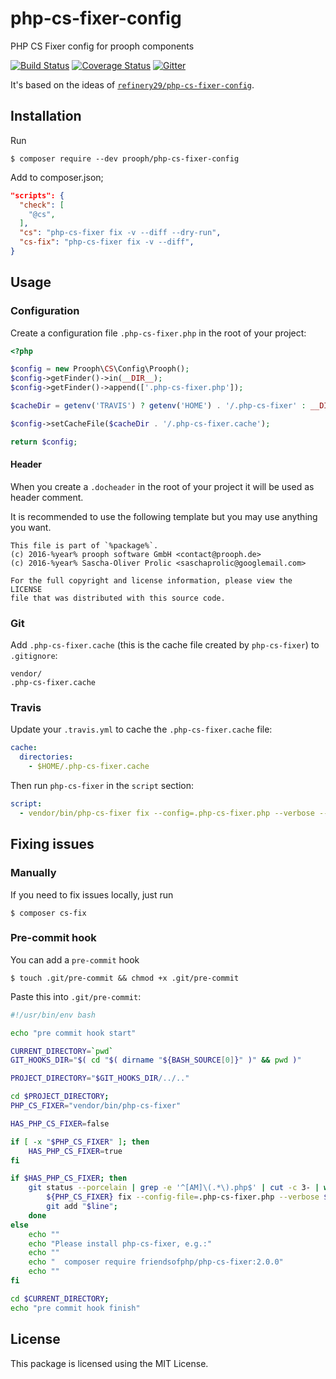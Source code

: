 # php-cs-fixer-config
PHP CS Fixer config for prooph components

[![Build Status](https://travis-ci.org/prooph/php-cs-fixer-config.svg?branch=master)](https://travis-ci.org/prooph/php-cs-fixer-config)
[![Coverage Status](https://coveralls.io/repos/prooph/php-cs-fixer-config/badge.svg?branch=master&service=github)](https://coveralls.io/github/prooph/php-cs-fixer-config?branch=master)
[![Gitter](https://badges.gitter.im/Join%20Chat.svg)](https://gitter.im/prooph/improoph)

It's based on the ideas of [`refinery29/php-cs-fixer-config`](https://github.com/refinery29/php-cs-fixer-config/).

## Installation

Run

```
$ composer require --dev prooph/php-cs-fixer-config
```

Add to composer.json;

```json
"scripts": {
  "check": [
    "@cs",
  ],
  "cs": "php-cs-fixer fix -v --diff --dry-run",
  "cs-fix": "php-cs-fixer fix -v --diff",
}
```
  
## Usage

### Configuration

Create a configuration file `.php-cs-fixer.php` in the root of your project:

```php
<?php

$config = new Prooph\CS\Config\Prooph();
$config->getFinder()->in(__DIR__);
$config->getFinder()->append(['.php-cs-fixer.php']);

$cacheDir = getenv('TRAVIS') ? getenv('HOME') . '/.php-cs-fixer' : __DIR__;

$config->setCacheFile($cacheDir . '/.php-cs-fixer.cache');

return $config;
```

#### Header

When you create a `.docheader` in the root of your project it will be used as header comment.

It is recommended to use the following template but you may use anything you want.

```
This file is part of `%package%`.
(c) 2016-%year% prooph software GmbH <contact@prooph.de>
(c) 2016-%year% Sascha-Oliver Prolic <saschaprolic@googlemail.com>

For the full copyright and license information, please view the LICENSE
file that was distributed with this source code.
```

### Git

Add `.php-cs-fixer.cache` (this is the cache file created by `php-cs-fixer`) to `.gitignore`:

```
vendor/
.php-cs-fixer.cache
```

### Travis

Update your `.travis.yml` to cache the `.php-cs-fixer.cache` file:

```yml
cache:
  directories:
    - $HOME/.php-cs-fixer.cache
```

Then run `php-cs-fixer` in the `script` section:

```yml
script:
  - vendor/bin/php-cs-fixer fix --config=.php-cs-fixer.php --verbose --diff --dry-run
```

## Fixing issues

### Manually

If you need to fix issues locally, just run

```
$ composer cs-fix
```

### Pre-commit hook

You can add a `pre-commit` hook

```
$ touch .git/pre-commit && chmod +x .git/pre-commit
```
 
Paste this into `.git/pre-commit`:

```bash
#!/usr/bin/env bash

echo "pre commit hook start"

CURRENT_DIRECTORY=`pwd`
GIT_HOOKS_DIR="$( cd "$( dirname "${BASH_SOURCE[0]}" )" && pwd )"

PROJECT_DIRECTORY="$GIT_HOOKS_DIR/../.."

cd $PROJECT_DIRECTORY;
PHP_CS_FIXER="vendor/bin/php-cs-fixer"

HAS_PHP_CS_FIXER=false

if [ -x "$PHP_CS_FIXER" ]; then
    HAS_PHP_CS_FIXER=true
fi

if $HAS_PHP_CS_FIXER; then
    git status --porcelain | grep -e '^[AM]\(.*\).php$' | cut -c 3- | while read line; do
        ${PHP_CS_FIXER} fix --config-file=.php-cs-fixer.php --verbose ${line};
        git add "$line";
    done
else
    echo ""
    echo "Please install php-cs-fixer, e.g.:"
    echo ""
    echo "  composer require friendsofphp/php-cs-fixer:2.0.0"
    echo ""
fi

cd $CURRENT_DIRECTORY;
echo "pre commit hook finish"
```
 
## License

This package is licensed using the MIT License.
